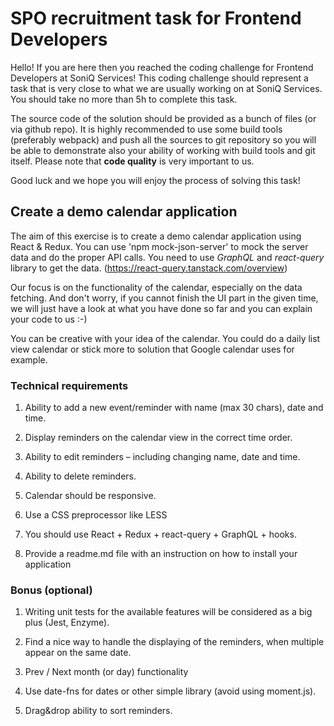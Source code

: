 # SPO recruitment task for Frontend Developers

Hello! If you are here then you reached the coding challenge for Frontend Developers at SoniQ Services! 
This coding challenge should represent a task that is very close to what we are usually working on at SoniQ Services.
You should take no more than 5h to complete this task.

The source code of the solution should be provided as a bunch of files (or via github repo). It is highly recommended to use some build tools (preferably webpack) and push all the sources to git repository so you will be able to demonstrate also your ability of working with build tools and git itself. Please note that **code quality** is very important to us.

Good luck and we hope you will enjoy the process of solving this task!


## Create a demo calendar application

The aim of this exercise is to create a demo calendar application using React & Redux. You can use 'npm mock-json-server' to mock the server data and do the proper API calls. You need to use *GraphQL* and *react-query* library to get the data. (https://react-query.tanstack.com/overview)

Our focus is on the functionality of the calendar, especially on the data fetching. And don't worry, if you cannot finish the UI part in the given time, we will just have a look at what you have done so far and you can explain your code to us :-)

You can be creative with your idea of the calendar. You could do a daily list view calendar or stick more to solution that Google calendar uses for example.


### Technical requirements

1. Ability to add a new event/reminder with name (max 30 chars), date and time.

2. Display reminders on the calendar view in the correct time order.

3. Ability to edit reminders – including changing name, date and time.

4. Ability to delete reminders.

5. Calendar should be responsive.

6. Use a CSS preprocessor like LESS

7. You should use React + Redux + react-query + GraphQL + hooks.

8. Provide a readme.md file with an instruction on how to install your application




### Bonus (optional)

1. Writing unit tests for the available features will be considered as a big plus (Jest, Enzyme).

2. Find a nice way to handle the displaying of the reminders, when multiple appear on the same date.

3. Prev / Next month (or day) functionality

4. Use date-fns for dates or other simple library (avoid using moment.js).

5. Drag&drop ability to sort reminders.


